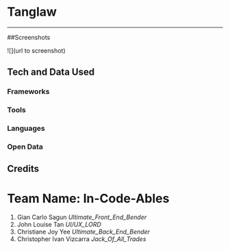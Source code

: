 # Tanglaw
---

#‪#‎Screenshots‬

![<Image Title>](url to screenshot)

## Tech and Data Used

### Frameworks

### Tools

### Languages


### Open Data


## Credits

# Team Name:  In-Code-Ables
1. Gian Carlo Sagun          _Ultimate_Front_End_Bender_
2. John Louise Tan           _UI/UX_LORD_
3. Christiane Joy Yee        _Ultimate_Back_End_Bender_
4. Christopher Ivan Vizcarra _Jack_Of_All_Trades_
